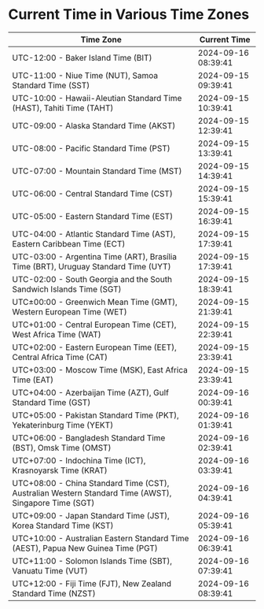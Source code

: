 # Current Time in Various Time Zones

| Time Zone | Current Time |
|-----------|--------------|
| UTC-12:00 - Baker Island Time (BIT) | 2024-09-16 08:39:41 |
| UTC-11:00 - Niue Time (NUT), Samoa Standard Time (SST) | 2024-09-15 09:39:41 |
| UTC-10:00 - Hawaii-Aleutian Standard Time (HAST), Tahiti Time (TAHT) | 2024-09-15 10:39:41 |
| UTC-09:00 - Alaska Standard Time (AKST) | 2024-09-15 12:39:41 |
| UTC-08:00 - Pacific Standard Time (PST) | 2024-09-15 13:39:41 |
| UTC-07:00 - Mountain Standard Time (MST) | 2024-09-15 14:39:41 |
| UTC-06:00 - Central Standard Time (CST) | 2024-09-15 15:39:41 |
| UTC-05:00 - Eastern Standard Time (EST) | 2024-09-15 16:39:41 |
| UTC-04:00 - Atlantic Standard Time (AST), Eastern Caribbean Time (ECT) | 2024-09-15 17:39:41 |
| UTC-03:00 - Argentina Time (ART), Brasília Time (BRT), Uruguay Standard Time (UYT) | 2024-09-15 17:39:41 |
| UTC-02:00 - South Georgia and the South Sandwich Islands Time (SGT) | 2024-09-15 18:39:41 |
| UTC±00:00 - Greenwich Mean Time (GMT), Western European Time (WET) | 2024-09-15 21:39:41 |
| UTC+01:00 - Central European Time (CET), West Africa Time (WAT) | 2024-09-15 22:39:41 |
| UTC+02:00 - Eastern European Time (EET), Central Africa Time (CAT) | 2024-09-15 23:39:41 |
| UTC+03:00 - Moscow Time (MSK), East Africa Time (EAT) | 2024-09-15 23:39:41 |
| UTC+04:00 - Azerbaijan Time (AZT), Gulf Standard Time (GST) | 2024-09-16 00:39:41 |
| UTC+05:00 - Pakistan Standard Time (PKT), Yekaterinburg Time (YEKT) | 2024-09-16 01:39:41 |
| UTC+06:00 - Bangladesh Standard Time (BST), Omsk Time (OMST) | 2024-09-16 02:39:41 |
| UTC+07:00 - Indochina Time (ICT), Krasnoyarsk Time (KRAT) | 2024-09-16 03:39:41 |
| UTC+08:00 - China Standard Time (CST), Australian Western Standard Time (AWST), Singapore Time (SGT) | 2024-09-16 04:39:41 |
| UTC+09:00 - Japan Standard Time (JST), Korea Standard Time (KST) | 2024-09-16 05:39:41 |
| UTC+10:00 - Australian Eastern Standard Time (AEST), Papua New Guinea Time (PGT) | 2024-09-16 06:39:41 |
| UTC+11:00 - Solomon Islands Time (SBT), Vanuatu Time (VUT) | 2024-09-16 07:39:41 |
| UTC+12:00 - Fiji Time (FJT), New Zealand Standard Time (NZST) | 2024-09-16 08:39:41 |
